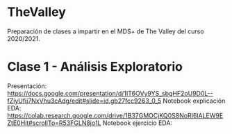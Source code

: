 # TheValley
Preparación de clases a impartir en  el MDS+ de The Valley del curso 2020/2021.

# Clase 1 - Análisis Exploratorio
Presentación: https://docs.google.com/presentation/d/1IT6OVy9YS_sbgHF2oU9D0L--fZiyUfij7NxVhu3cAdg/edit#slide=id.gb27fcc9263_0_5
Notebook explicación EDA: https://colab.research.google.com/drive/1B37GMOCjKQ0S8NoRI6lALEW9EZtE0Hit#scrollTo=R53FGLN8jo1L 
Notebook ejercicio EDA:
